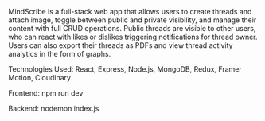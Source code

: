MindScribe is a full-stack web app that allows users to create threads and attach image, toggle between public and private visibility, and manage their content with full CRUD operations. Public threads are visible to other users, who can react with likes or dislikes triggering notifications for thread owner. Users can also export their threads as PDFs and view thread activity analytics in the form of graphs.

Technologies Used:
React, Express, Node.js, MongoDB, Redux, Framer Motion, Cloudinary

Frontend: npm run dev

Backend: nodemon index.js